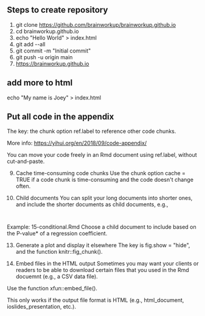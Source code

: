 ## Steps to create repository

1. git clone https://github.com/brainworkup/brainworkup.github.io
1. cd brainworkup.github.io
1. echo "Hello World" > index.html
1. git add --all
1. git commit -m "Initial commit"
1. git push -u origin main
1. https://brainworkup.github.io

## add more to html

echo "My name is Joey" > index.html

## Put all code in the appendix
The key: the chunk option ref.label to reference other code chunks.

More info: https://yihui.org/en/2018/09/code-appendix/

You can move your code freely in an Rmd document using ref.label, without cut-and-paste.

9. Cache time-consuming code chunks
Use the chunk option cache = TRUE if a code chunk is time-consuming and the code doesn't change often.

11. Child documents
You can split your long documents into shorter ones, and include the shorter documents as child documents, e.g.,

```{r, child='analysis.Rmd'}
```
```{r, child=c('one.Rmd', 'another.Rmd')}
```

Example: 15-conditional.Rmd
Choose a child document to include based on the P-value* of a regression coefficient.

13. Generate a plot and display it elsewhere
The key is fig.show = "hide", and the function knitr::fig_chunk().

16. Embed files in the HTML output
Sometimes you may want your clients or readers to be able to download certain files that you used in the Rmd docuemnt (e.g., a CSV data file).

Use the function xfun::embed_file().

This only works if the output file format is HTML (e.g., html_document, ioslides_presentation, etc.).